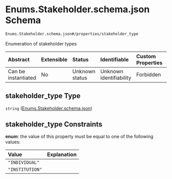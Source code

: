 # Enums.Stakeholder.schema.json Schema

```txt
Enums.Stakeholder.schema.json#/properties/stakeholder_type
```

Enumeration of stakeholder types

| Abstract            | Extensible | Status         | Identifiable            | Custom Properties | Additional Properties | Access Restrictions | Defined In                                                                                    |
| :------------------ | :--------- | :------------- | :---------------------- | :---------------- | :-------------------- | :------------------ | :-------------------------------------------------------------------------------------------- |
| Can be instantiated | No         | Unknown status | Unknown identifiability | Forbidden         | Allowed               | none                | [Stakeholder.schema.json\*](../schema/objects/Stakeholder.schema.json "open original schema") |

## stakeholder_type Type

`string` ([Enums.Stakeholder.schema.json](stakeholder-1-properties-enumsstakeholderschemajson.md))

## stakeholder_type Constraints

**enum**: the value of this property must be equal to one of the following values:

| Value           | Explanation |
| :-------------- | :---------- |
| `"INDIVIDUAL"`  |             |
| `"INSTITUTION"` |             |
